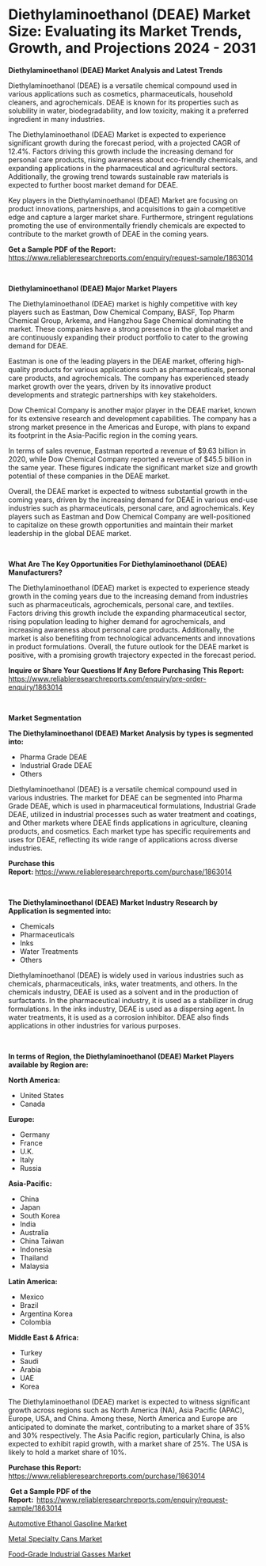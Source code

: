 <p><h1>Diethylaminoethanol (DEAE) Market Size: Evaluating its Market Trends, Growth, and Projections 2024 - 2031</h1></p><p><strong>Diethylaminoethanol (DEAE) Market Analysis and Latest Trends</strong></p>
<p><p>Diethylaminoethanol (DEAE) is a versatile chemical compound used in various applications such as cosmetics, pharmaceuticals, household cleaners, and agrochemicals. DEAE is known for its properties such as solubility in water, biodegradability, and low toxicity, making it a preferred ingredient in many industries.</p><p>The Diethylaminoethanol (DEAE) Market is expected to experience significant growth during the forecast period, with a projected CAGR of 12.4%. Factors driving this growth include the increasing demand for personal care products, rising awareness about eco-friendly chemicals, and expanding applications in the pharmaceutical and agricultural sectors. Additionally, the growing trend towards sustainable raw materials is expected to further boost market demand for DEAE.</p><p>Key players in the Diethylaminoethanol (DEAE) Market are focusing on product innovations, partnerships, and acquisitions to gain a competitive edge and capture a larger market share. Furthermore, stringent regulations promoting the use of environmentally friendly chemicals are expected to contribute to the market growth of DEAE in the coming years.</p></p>
<p><strong>Get a Sample PDF of the Report:&nbsp;</strong> <a href="https://www.reliableresearchreports.com/enquiry/request-sample/1863014">https://www.reliableresearchreports.com/enquiry/request-sample/1863014</a></p>
<p>&nbsp;</p>
<p><strong>Diethylaminoethanol (DEAE) Major Market Players</strong></p>
<p><p>The Diethylaminoethanol (DEAE) market is highly competitive with key players such as Eastman, Dow Chemical Company, BASF, Top Pharm Chemical Group, Arkema, and Hangzhou Sage Chemical dominating the market. These companies have a strong presence in the global market and are continuously expanding their product portfolio to cater to the growing demand for DEAE.</p><p>Eastman is one of the leading players in the DEAE market, offering high-quality products for various applications such as pharmaceuticals, personal care products, and agrochemicals. The company has experienced steady market growth over the years, driven by its innovative product developments and strategic partnerships with key stakeholders.</p><p>Dow Chemical Company is another major player in the DEAE market, known for its extensive research and development capabilities. The company has a strong market presence in the Americas and Europe, with plans to expand its footprint in the Asia-Pacific region in the coming years.</p><p>In terms of sales revenue, Eastman reported a revenue of $9.63 billion in 2020, while Dow Chemical Company reported a revenue of $45.5 billion in the same year. These figures indicate the significant market size and growth potential of these companies in the DEAE market.</p><p>Overall, the DEAE market is expected to witness substantial growth in the coming years, driven by the increasing demand for DEAE in various end-use industries such as pharmaceuticals, personal care, and agrochemicals. Key players such as Eastman and Dow Chemical Company are well-positioned to capitalize on these growth opportunities and maintain their market leadership in the global DEAE market.</p></p>
<p>&nbsp;</p>
<p><strong>What Are The Key Opportunities For Diethylaminoethanol (DEAE) Manufacturers?</strong></p>
<p><p>The Diethylaminoethanol (DEAE) market is expected to experience steady growth in the coming years due to the increasing demand from industries such as pharmaceuticals, agrochemicals, personal care, and textiles. Factors driving this growth include the expanding pharmaceutical sector, rising population leading to higher demand for agrochemicals, and increasing awareness about personal care products. Additionally, the market is also benefiting from technological advancements and innovations in product formulations. Overall, the future outlook for the DEAE market is positive, with a promising growth trajectory expected in the forecast period.</p></p>
<p><strong>Inquire or Share Your Questions If Any Before Purchasing This Report:</strong> <a href="https://www.reliableresearchreports.com/enquiry/pre-order-enquiry/1863014">https://www.reliableresearchreports.com/enquiry/pre-order-enquiry/1863014</a></p>
<p>&nbsp;</p>
<p><strong>Market Segmentation</strong></p>
<p><strong>The Diethylaminoethanol (DEAE) Market Analysis by types is segmented into:</strong></p>
<p><ul><li>Pharma Grade DEAE</li><li>Industrial Grade DEAE</li><li>Others</li></ul></p>
<p><p>Diethylaminoethanol (DEAE) is a versatile chemical compound used in various industries. The market for DEAE can be segmented into Pharma Grade DEAE, which is used in pharmaceutical formulations, Industrial Grade DEAE, utilized in industrial processes such as water treatment and coatings, and Other markets where DEAE finds applications in agriculture, cleaning products, and cosmetics. Each market type has specific requirements and uses for DEAE, reflecting its wide range of applications across diverse industries.</p></p>
<p><strong>Purchase this Report:&nbsp;</strong><a href="https://www.reliableresearchreports.com/purchase/1863014">https://www.reliableresearchreports.com/purchase/1863014</a></p>
<p>&nbsp;</p>
<p><strong>The Diethylaminoethanol (DEAE) Market Industry Research by Application is segmented into:</strong></p>
<p><ul><li>Chemicals</li><li>Pharmaceuticals</li><li>Inks</li><li>Water Treatments</li><li>Others</li></ul></p>
<p><p>Diethylaminoethanol (DEAE) is widely used in various industries such as chemicals, pharmaceuticals, inks, water treatments, and others. In the chemicals industry, DEAE is used as a solvent and in the production of surfactants. In the pharmaceutical industry, it is used as a stabilizer in drug formulations. In the inks industry, DEAE is used as a dispersing agent. In water treatments, it is used as a corrosion inhibitor. DEAE also finds applications in other industries for various purposes.</p></p>
<p>&nbsp;</p>
<p><strong>In terms of Region, the Diethylaminoethanol (DEAE) Market Players available by Region are:</strong></p>
<p>
    <p> <strong> North America: </strong>
        <ul>
            <li>United States</li>
            <li>Canada</li>
        </ul>
        </p> 
    <p> <strong> Europe: </strong>
        <ul>
            <li>Germany</li>
            <li>France</li>
            <li>U.K.</li>
            <li>Italy</li>
            <li>Russia</li>
        </ul>
        </p> 
    <p> <strong> Asia-Pacific: </strong>
        <ul>
            <li>China</li>
            <li>Japan</li>
            <li>South Korea</li>
            <li>India</li>
            <li>Australia</li>
            <li>China Taiwan</li>
            <li>Indonesia</li>
            <li>Thailand</li>
            <li>Malaysia</li>
        </ul>
        </p> 
    <p> <strong> Latin America: </strong>
        <ul>
            <li>Mexico</li>
            <li>Brazil</li>
            <li>Argentina Korea</li>
            <li>Colombia</li>
        </ul>
        </p> 
    <p> <strong> Middle East & Africa: </strong>
        <ul>
            <li>Turkey</li>
            <li>Saudi</li>
            <li>Arabia</li>
            <li>UAE</li>
            <li>Korea</li>
        </ul>
    </p>
    </p>
<p><p>The Diethylaminoethanol (DEAE) market is expected to witness significant growth across regions such as North America (NA), Asia Pacific (APAC), Europe, USA, and China. Among these, North America and Europe are anticipated to dominate the market, contributing to a market share of 35% and 30% respectively. The Asia Pacific region, particularly China, is also expected to exhibit rapid growth, with a market share of 25%. The USA is likely to hold a market share of 10%.</p></p>
<p><strong>Purchase this Report: </strong><a href="https://www.reliableresearchreports.com/purchase/1863014">https://www.reliableresearchreports.com/purchase/1863014</a></p>
<p>&nbsp;<strong>Get a Sample PDF of the Report:&nbsp;&nbsp;</strong><a href="https://www.reliableresearchreports.com/enquiry/request-sample/1863014">https://www.reliableresearchreports.com/enquiry/request-sample/1863014</a></p>
<p><strong></strong></p>
<p><p><a href="https://github.com/mauripalmi/Market-Research-Report-List-2/blob/main/automotive-ethanol-gasoline-market.md">Automotive Ethanol Gasoline Market</a></p><p><a href="https://github.com/redneck06/Market-Research-Report-List-2/blob/main/metal-specialty-cans-market.md">Metal Specialty Cans Market</a></p><p><a href="https://github.com/nicoletavirag/Market-Research-Report-List-2/blob/main/food-grade-industrial-gasses-market.md">Food-Grade Industrial Gasses Market</a></p></p>